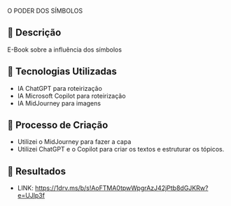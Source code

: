 O PODER DOS SÍMBOLOS

## 📒 Descrição
E-Book sobre a influência dos símbolos

## 🤖 Tecnologias Utilizadas
- IA ChatGPT para roteirização
- IA Microsoft Copilot para roteirização
- IA MidJourney para imagens

## 🧐 Processo de Criação
- Utilizei o MidJourney para fazer a capa
- Utilizei ChatGPT e o Copilot para criar os textos e estruturar os tópicos.

## 🚀 Resultados
- LINK: https://1drv.ms/b/s!AoFTMA0tpwWpgrAzJ42jPtb8dGJKRw?e=UJlp3f


